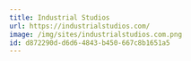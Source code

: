 ```yaml
---
title: Industrial Studios
url: https://industrialstudios.com/
image: /img/sites/industrialstudios.com.png
id: d872290d-d6d6-4843-b450-667c8b1651a5
---
```


